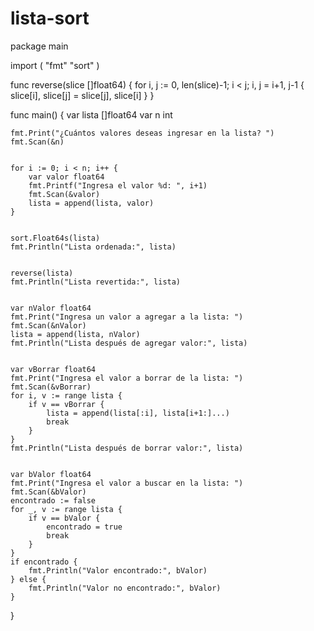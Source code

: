 # lista-sort
package main

import (
	"fmt"
	"sort"
)

func reverse(slice []float64) {
	for i, j := 0, len(slice)-1; i < j; i, j = i+1, j-1 {
		slice[i], slice[j] = slice[j], slice[i]
	}
}

func main() {
	var lista []float64
	var n int


	fmt.Print("¿Cuántos valores deseas ingresar en la lista? ")
	fmt.Scan(&n)


	for i := 0; i < n; i++ {
		var valor float64
		fmt.Printf("Ingresa el valor %d: ", i+1)
		fmt.Scan(&valor)
		lista = append(lista, valor)
	}


	sort.Float64s(lista)
	fmt.Println("Lista ordenada:", lista)


	reverse(lista)
	fmt.Println("Lista revertida:", lista)


	var nValor float64
	fmt.Print("Ingresa un valor a agregar a la lista: ")
	fmt.Scan(&nValor)
	lista = append(lista, nValor)
	fmt.Println("Lista después de agregar valor:", lista)


	var vBorrar float64
	fmt.Print("Ingresa el valor a borrar de la lista: ")
	fmt.Scan(&vBorrar)
	for i, v := range lista {
		if v == vBorrar {
			lista = append(lista[:i], lista[i+1:]...)
			break
		}
	}
	fmt.Println("Lista después de borrar valor:", lista)


	var bValor float64
	fmt.Print("Ingresa el valor a buscar en la lista: ")
	fmt.Scan(&bValor)
	encontrado := false
	for _, v := range lista {
		if v == bValor {
			encontrado = true
			break
		}
	}
	if encontrado {
		fmt.Println("Valor encontrado:", bValor)
	} else {
		fmt.Println("Valor no encontrado:", bValor)
	}
}
